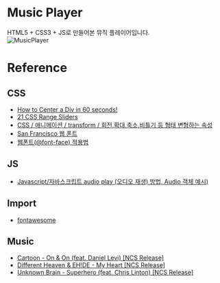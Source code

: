 # Music Player
HTML5 + CSS3 + JS로 만들어본 뮤직 플레이어입니다.<br>
![MusicPlayer](https://user-images.githubusercontent.com/74192619/220341589-0ee96b9b-1532-4e03-9f6a-5d2d0a5902c6.gif)



# Reference
## CSS
- [How to Center a Div in 60 seconds!](https://youtube.com/shorts/tOctz4Fio3Q?feature=share)
- [21 CSS Range Sliders](https://freefrontend.com/css-range-sliders/)
- [CSS / 애니메이션 / transform / 회전,확대,축소,비틀기 등 형태 변형하는 속성](https://www.codingfactory.net/12593)
- [San Francisco 웹 폰트](https://foodchain.tistory.com/163)
- [웹폰트(@font-face) 적용법](https://webdir.tistory.com/56)

## JS
- [Javascript/자바스크립트 audio play (오디오 재생) 방법, Audio 객체 예시)](https://mjmjmj98.tistory.com/31)

## Import
- [fontawesome](https://fontawesome.com/search?o=r&m=free)

## Music
- [Cartoon - On & On (feat. Daniel Levi) [NCS Release]](https://www.youtube.com/watch?v=K4DyBUG242c)
- [Different Heaven & EH!DE - My Heart [NCS Release]](https://www.youtube.com/watch?v=jK2aIUmmdP4)
- [Unknown Brain - Superhero (feat. Chris Linton) [NCS Release]](https://www.youtube.com/watch?v=LHvYrn3FAgI)